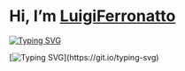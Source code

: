 # Hi, I’m [LuigiFerronatto](https://www.instagram.com/)

[![Typing SVG](https://readme-typing-svg.demolab.com?font=Montserrat&weight=500&duration=500&pause=500&color=7242F7&vCenter=true&multiline=true&repeat=false&random=true&width=500&height=250&lines=ChatBot+Developer;UX%2FUI+Studant;JavaScript+Full-Stack;Front-end+Developer;Back-end+Developer;Mid-Level+System+Analyst)](https://git.io/typing-svg)

[![Typing SVG](https://readme-typing-svg.demolab.com?font=Montserrat&weight=1000&duration=500&pause=500&color=12001F&vCenter=true&multiline=true&repeat=false&random=false&width=1000&height=250&lines=JavaScript;React.js+%7C++Vue.Js+%7C+Next.js;SQL+%26+NoSQL+%7C+SQLlite+%7C+MongoDB+%7C+MySQL+;Restful+APIS+%7C+Postman+%7C+Insomnia;Vercel+%7C+...)](https://git.io/typing-svg)
